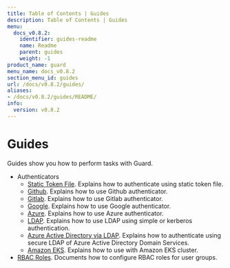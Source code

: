 ```yaml
---
title: Table of Contents | Guides
description: Table of Contents | Guides
menu:
  docs_v0.8.2:
    identifier: guides-readme
    name: Readme
    parent: guides
    weight: -1
product_name: guard
menu_name: docs_v0.8.2
section_menu_id: guides
url: /docs/v0.8.2/guides/
aliases:
- /docs/v0.8.2/guides/README/
info:
  version: v0.8.2
---
```


# Guides

Guides show you how to perform tasks with Guard.

- Authenticators
  - [Static Token File](/docs/v0.8.2/guides/authenticator/static_token_file). Explains how to authenticate using static token file.
  - [Github](/docs/v0.8.2/guides/authenticator/github). Explains how to use Github authenticator.
  - [Gitlab](/docs/v0.8.2/guides/authenticator/gitlab). Explains how to use Gitlab authenticator.
  - [Google](/docs/v0.8.2/guides/authenticator/google). Explains how to use Google authenticator.
  - [Azure](/docs/v0.8.2/guides/authenticator/azure). Explains how to use Azure authenticator.
  - [LDAP](/docs/v0.8.2/guides/authenticator/ldap). Explains how to use LDAP using simple or kerberos authentication.
  - [Azure Active Directory via LDAP](/docs/v0.8.2/guides/authenticator/ldap_azure). Explains how to authenticate using secure LDAP of Azure Active Directory Domain Services.
  - [Amazon EKS](/docs/v0.8.2/guides/authenticator/aws_eks). Explains how to use with Amazon EKS cluster.
- [RBAC Roles](/docs/v0.8.2/guides/rbac). Documents how to configure RBAC roles for user groups.
